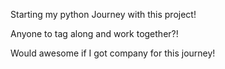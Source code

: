 Starting my python Journey with this project!

Anyone to tag along and work together?!

Would awesome if I got company for this journey!

